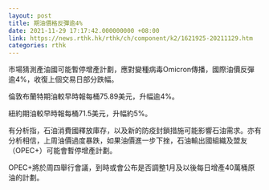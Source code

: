 ```yaml
---
layout: post
title: 期油價格反彈逾4%
date: 2021-11-29 17:17:42.000000000 +08:00
link: https://news.rthk.hk/rthk/ch/component/k2/1621925-20211129.htm
categories: rthk
---
```


市場猜測產油國可能暫停增產計劃，應對變種病毒Omicron傳播，國際油價反彈逾4%，收復上個交易日部分跌幅。

倫敦布蘭特期油較早時報每桶75.89美元，升幅逾4%。

紐約期油較早時報每桶71.5美元，升幅約5%。

有分析指，石油消費國釋放庫存，以及新的防疫封鎖措施可能影響石油需求。亦有分析相信，上周油價過度暴跌，如果油價進一步下挫，石油輸出國組織及盟友（OPEC+）可能會暫停增產計劃。

OPEC+將於周四舉行會議，到時或會公布是否調整1月及以後每日增產40萬桶原油的計劃。
